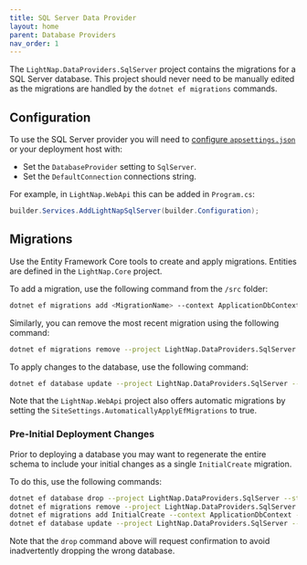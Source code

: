 ```yaml
---
title: SQL Server Data Provider
layout: home
parent: Database Providers
nav_order: 1
---
```


The `LightNap.DataProviders.SqlServer` project contains the migrations for a SQL Server database. This project should never need to be manually edited as the migrations are handled by the `dotnet ef migrations` commands.

## Configuration

To use the SQL Server provider you will need to [configure `appsettings.json`](../../getting-started/configuring-app-settings) or your deployment host with:

- Set the `DatabaseProvider` setting to `SqlServer`.
- Set the `DefaultConnection` connections string.

For example, in `LightNap.WebApi` this can be added in `Program.cs`:

```csharp
builder.Services.AddLightNapSqlServer(builder.Configuration);
```

## Migrations

Use the Entity Framework Core tools to create and apply migrations. Entities are defined in the `LightNap.Core` project.

To add a migration, use the following command from the `/src` folder:

```bash
dotnet ef migrations add <MigrationName> --context ApplicationDbContext --project LightNap.DataProviders.SqlServer --startup-project LightNap.WebApi
```

Similarly, you can remove the most recent migration using the following command:

```bash
dotnet ef migrations remove --project LightNap.DataProviders.SqlServer --startup-project LightNap.WebApi
```

To apply changes to the database, use the following command:

```bash
dotnet ef database update --project LightNap.DataProviders.SqlServer --startup-project LightNap.WebApi
```

Note that the `LightNap.WebApi` project also offers automatic migrations by setting the
`SiteSettings.AutomaticallyApplyEfMigrations` to true.

### Pre-Initial Deployment Changes

Prior to deploying a database you may want to regenerate the entire schema to include your initial changes as a single `InitialCreate` migration.

To do this, use the following commands:

```bash
dotnet ef database drop --project LightNap.DataProviders.SqlServer --startup-project LightNap.WebApi
dotnet ef migrations remove --project LightNap.DataProviders.SqlServer --startup-project LightNap.WebApi
dotnet ef migrations add InitialCreate --context ApplicationDbContext --project LightNap.DataProviders.SqlServer --startup-project LightNap.WebApi
dotnet ef database update --project LightNap.DataProviders.SqlServer --startup-project LightNap.WebApi
```

Note that the `drop` command above will request confirmation to avoid inadvertently dropping the wrong database.
